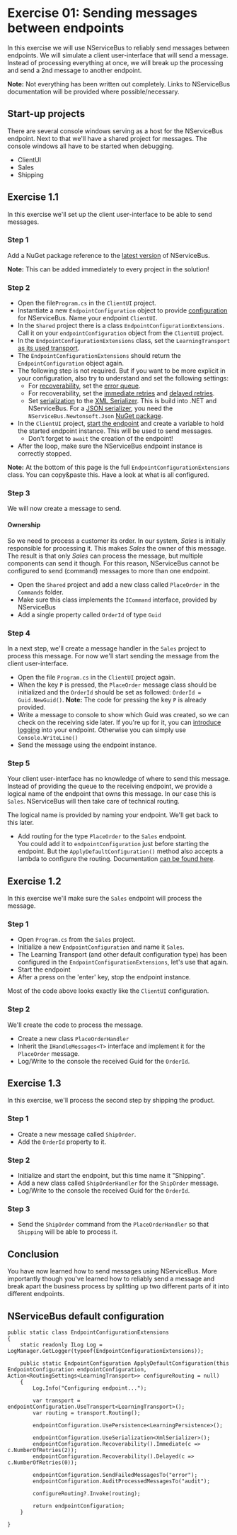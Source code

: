 # Exercise 01: Sending messages between endpoints

In this exercise we will use NServiceBus to reliably send messages between endpoints. We will simulate a client user-interface that will send a message. Instead of processing everything at once, we will break up the processing and send a 2nd message to another endpoint.

**Note:** Not everything has been written out completely. Links to NServiceBus documentation will be provided where possible/necessary.

## Start-up projects

There are several console windows serving as a host for the NServiceBus endpoint. Next to that we'll have a shared project for messages. The console windows all have to be started when debugging.

- ClientUI
- Sales
- Shipping

## Exercise 1.1

In this exercise we'll set up the client user-interface to be able to send messages.

### Step 1

Add a NuGet package reference to the [latest version](https://www.nuget.org/packages/NServiceBus/) of NServiceBus.

**Note:** This can be added immediately to every project in the solution!

### Step 2

- Open the file`Program.cs` in the `ClientUI` project.
- Instantiate a new `EndpointConfiguration` object to provide [configuration](https://docs.particular.net/nservicebus/hosting/#self-hosting) for NServiceBus. Name your endpoint `ClientUI`.
- In the `Shared` project there is a class `EndpointConfigurationExtensions`. Call it on your `endpointConfiguration` object from the `ClientUI` project.
- In the `EndpointConfigurationExtensions` class, set the `LearningTransport` [as its used transport](https://docs.particular.net/transports/learning/).
- The `EndpointConfigurationExtensions` should return the `EndpointConfiguration` object again.
- The following step is not required. But if you want to be more explicit in your configuration, also try to understand and set the following settings:
  - For [recoverability](https://docs.particular.net/nservicebus/recoverability/), set the [error queue](https://docs.particular.net/nservicebus/recoverability/configure-error-handling).
  - For recoverability, set the [immediate retries](https://docs.particular.net/nservicebus/recoverability/configure-immediate-retries) and [delayed retries](https://docs.particular.net/nservicebus/recoverability/configure-delayed-retries).
  - Set [serialization](https://docs.particular.net/nservicebus/serialization/) to the [XML Serializer](https://docs.particular.net/nservicebus/serialization/xml). This is build into .NET and NServiceBus. For a [JSON serializer](https://docs.particular.net/nservicebus/serialization/newtonsoft), you need the `NServiceBus.Newtonsoft.Json` [NuGet package](https://www.nuget.org/packages/NServiceBus.Newtonsoft.Json/).
- In the `ClientUI` project, [start the endpoint](https://docs.particular.net/samples/endpoint-configuration/#start-the-endpoint) and create a variable to hold the started endpoint instance. This will be used to send messages.
  - Don't forget to `await` the creation of the endpoint!
- After the loop, make sure the NServiceBus endpoint instance is correctly stopped.

**Note:** At the bottom of this page is the full `EndpointConfigurationExtensions` class. You can copy&paste this. Have a look at what is all configured.

### Step 3

We will now create a message to send.

#### Ownership

So we need to process a customer its order. In our system, _Sales_ is initially responsible for processing it. This makes _Sales_ the owner of this message. The result is that only _Sales_ can process the message, but multiple components can send it though. For this reason, NServiceBus cannot be configured to send (command) messages to more than one endpoint.

- Open the `Shared` project and add a new class called `PlaceOrder` in the `Commands` folder.
- Make sure this class implements the `ICommand` interface, provided by NServiceBus
- Add a single property called `OrderId` of type `Guid`

### Step 4

In a next step, we'll create a message handler in the `Sales` project to process this message. For now we'll start sending the message from the client user-interface.

- Open the file `Program.cs` in the `ClientUI` project again.
- When the key `P` is pressed, the `PlaceOrder` message class should be initialized and the `OrderId` should be set as followed: `OrderId = Guid.NewGuid()`.
  **Note:** The code for pressing the key `P` is already provided.
- Write a message to console to show which Guid was created, so we can check on the receiving side later. If you're up for it, you can [introduce logging](https://docs.particular.net/nservicebus/logging/usage) into your endpoint. Otherwise you can simply use `Console.WriteLine()`
- Send the message using the endpoint instance.

### Step 5

Your client user-interface has no knowledge of where to send this message. Instead of providing the queue to the receiving endpoint, we provide a logical name of the endpoint that owns this message. In our case this is `Sales`. NServiceBus will then take care of technical routing.

The logical name is provided by naming your endpoint. We'll get back to this later.

- Add routing for the type `PlaceOrder` to the `Sales` endpoint.  
  You could add it to `endpointConfiguration` just before starting the endpoint. But the `ApplyDefaultConfiguration()` method also accepts a lambda to configure the routing.
  Documentation [can be found here](https://docs.particular.net/nservicebus/messaging/routing#command-routing).

## Exercise 1.2

In this exercise we'll make sure the `Sales` endpoint will process the message.

### Step 1

- Open `Program.cs` from the `Sales` project.
- Initialize a new `EndpointConfiguration` and name it `Sales`.
- The Learning Transport (and other default configuration type) has been configured in the `EndpointConfigurationExtensions`, let's use that again.
- Start the endpoint
- After a press on the 'enter' key, stop the endpoint instance.

Most of the code above looks exactly like the `ClientUI` configuration.

### Step 2

We'll create the code to process the message.

- Create a new class `PlaceOrderHandler`
- Inherit the `IHandleMessages<T>` interface and implement it for the `PlaceOrder` message.
- Log/Write to the console the received Guid for the `OrderId`.

## Exercise 1.3

In this exercise, we'll process the second step by shipping the product.

### Step 1

- Create a new message called `ShipOrder`.
- Add the `OrderId` property to it.

### Step 2

- Initialize and start the endpoint, but this time name it "Shipping".
- Add a new class called `ShipOrderHandler` for the `ShipOrder` message.
- Log/Write to the console the received Guid for the `OrderId`.

### Step 3

- Send the `ShipOrder` command from the `PlaceOrderHandler` so that `Shipping` will be able to process it.



## Conclusion

You have now learned how to send messages using NServiceBus. More importantly though you've learned how to reliably send a message and break apart the business process by splitting up two different parts of it into different endpoints.

## NServiceBus default configuration

```
public static class EndpointConfigurationExtensions
{
    static readonly ILog Log = LogManager.GetLogger(typeof(EndpointConfigurationExtensions));

    public static EndpointConfiguration ApplyDefaultConfiguration(this EndpointConfiguration endpointConfiguration, Action<RoutingSettings<LearningTransport>> configureRouting = null)
    {
        Log.Info("Configuring endpoint...");

        var transport = endpointConfiguration.UseTransport<LearningTransport>();
        var routing = transport.Routing();

        endpointConfiguration.UsePersistence<LearningPersistence>();

        endpointConfiguration.UseSerialization<XmlSerializer>();
        endpointConfiguration.Recoverability().Immediate(c => c.NumberOfRetries(2));
        endpointConfiguration.Recoverability().Delayed(c => c.NumberOfRetries(0));

        endpointConfiguration.SendFailedMessagesTo("error");
        endpointConfiguration.AuditProcessedMessagesTo("audit");

        configureRouting?.Invoke(routing);

        return endpointConfiguration;
    }

}
```